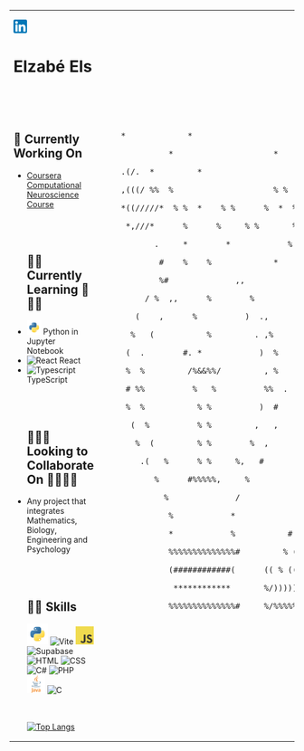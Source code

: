 <table>
<tr>
<td>
            
[![LinkedIn](./linkedin.png)](https://www.linkedin.com/in/maria-elizabeth-els) <h1>Elzabé Els </h1>
<br> 
<br>
<br> 
<h2> 🔭 Currently Working On </h2>
<ul>
<li>
<a href="https://www.coursera.org/learn/computational-neuroscience">Coursera Computational Neuroscience Course</a>
</li>
<br> 
<br>
<br> 
<h2> 🌱🌱 Currently Learning 🌱🍃🍃 </h2>
<li>
<img src="https://raw.githubusercontent.com/github/explore/80688e429a7d4ef2fca1e82350fe8e3517d3494d/topics/python/python.png" height="25" width="25" alt="Python"> Python in Jupyter Notebook
</li>
<li>
<img height="25" width="25" src="https://cdn.simpleicons.org/react/#61DAFB" alt="React"/> React
</li>
<li>
<img height="25" width="25" src="https://cdn.simpleicons.org/typescript/#61DAFB" alt="Typescript"/> TypeScript
</li>
<br> 
<br>
<br> 
<h2> 🧠🏋️‍♀️ Looking to Collaborate On 🏋️‍♀️🏋️‍♂️ </h2>
<li>
Any project that integrates Mathematics, Biology, Engineering and Psychology
</li>
<br> 
<br>
<br>         
<h2> 💃💃 Skills </h2>
<img src="https://raw.githubusercontent.com/github/explore/80688e429a7d4ef2fca1e82350fe8e3517d3494d/topics/python/python.png" height="37" width="37" alt="Python"> <img src="https://avatars.githubusercontent.com/u/65625612?s=40&v=4" width="32" alt="Vite"> <img src="https://raw.githubusercontent.com/github/explore/80688e429a7d4ef2fca1e82350fe8e3517d3494d/topics/javascript/javascript.png" width="32" alt="JavaScript"> <img src="https://avatars.githubusercontent.com/u/54469796?s=40&v=4" width="32" alt="Supabase"> <img height="32" width="32" src="https://cdn.simpleicons.org/html5/#E34F26" alt="HTML"/> <img height="32" width="32" src="https://cdn.simpleicons.org/css3/#1572B6" alt="CSS"/> <img height="32" width="32" src="https://cdn.simpleicons.org/csharp/#239120" alt="C#"/> <img height="32" width="32" src="https://cdn.simpleicons.org/php/#777BB4" alt="PHP"/> <img src="https://raw.githubusercontent.com/github/explore/80688e429a7d4ef2fca1e82350fe8e3517d3494d/topics/java/java.png" width="32" alt="Java"> <img height="32" width="32" src="https://cdn.simpleicons.org/c/#A8B9CC" alt="C"/>
<br> 
<br>
<br>

[![Top Langs](https://github-readme-stats-ekm86oxwf-elzabeels.vercel.app/api/top-langs/?username=ElzabeEls&layout=donut&theme=radical)](https://github.com/ElzabeEls/github-readme-stats)
</td>
            
<td>
    <pre>
    <span style="line-height: 0.5;">*             *                                         <br></span>
    <span style="line-height: 0.5;">          *                     *                       <br></span>
    <span style="line-height: 0.5;">.(/.  *         *                      *                <br></span>
    <span style="line-height: 0.5;">,(((/ %%  %                     % %            *        <br></span>
    <span style="line-height: 0.5;">*((/////*  % %  *    % %      %  *  %   *           *   <br></span>
    <span style="line-height: 0.5;"> *,///*      %      %     % %       %      % %          <br></span>
    <span style="line-height: 0.5;">       .     *        *            % % %     %  *       <br></span>
    <span style="line-height: 0.5;">        #    %    %             *            %          <br></span>
    <span style="line-height: 0.5;">        %#              ,,                  %           <br></span>
    <span style="line-height: 0.5;">     / %  ,,      %        %               %         *  <br></span>
    <span style="line-height: 0.5;">   (    ,      %          )  .,          %  *           <br></span>
    <span style="line-height: 0.5;">  %   (           %         . ,%        %               <br></span>
    <span style="line-height: 0.5;"> (  .        #. *            )  %        % %            <br></span>
    <span style="line-height: 0.5;"> %  %         /%&&%%/         , %            %          <br></span>
    <span style="line-height: 0.5;"> # %%          %   %          %%  .        %            <br></span>
    <span style="line-height: 0.5;"> %  %           % %          )  #      %%%%%%%          <br></span>
    <span style="line-height: 0.5;">  (  %          % %         ,   ,       ,   #           <br></span>
    <span style="line-height: 0.5;">   %  (         % %        %  ,         ,   #           <br></span>
    <span style="line-height: 0.5;">    .(   %      % %     %,   #          #   #           <br></span>
    <span style="line-height: 0.5;">       %      #%%%%%,     %             %   %           <br></span>
    <span style="line-height: 0.5;">         %              /             %      %          <br></span>
    <span style="line-height: 0.5;">          %            *             %         *        <br></span>
    <span style="line-height: 0.5;">          *            %           # ,((((((((( %       <br></span>
    <span style="line-height: 0.5;">          %%%%%%%%%%%%%%#         % (((((((((((( ..     <br></span>
    <span style="line-height: 0.5;">          (############(      (( % ((((((((((((((..))   <br></span>
    <span style="line-height: 0.5;">           ************       %/)))))))))))))))))))))%/ <br></span>
    <span style="line-height: 0.5;">          %%%%%%%%%%%%%%#     %/%%%%%%%%%%%%%%%%%%%%%/  <br></span>
</pre>
</td>
</tr>
</table>

